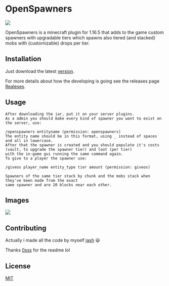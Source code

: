 # OpenSpawners

![](https://media.discordapp.net/attachments/802364992845512728/836125906799558686/openspawners_1.png?width=450&height=450)

OpenSpawners is a minecraft plugin for 1.16.5 that adds to the game custom spawners with upgradable tiers which spawns also tiered (and stacked) mobs with (customizable) drops per tier.

## Installation

Just download the latest [version](https://github.com/jashscript/openspawners/releases/download/1.0-SNAPSHOT/openSpawners-1.0-SNAPSHOT.jar).

For more details about how the developing is going see the releases page [Realeses](https://github.com/jashscript/openspawners/releases/tag/1.0-SNAPSHOT).

## Usage
```
After downloading the jar, put it on your server plugins.
As a admin you should make every kind of spawner you want to exist on the server, use:

/openspawners entityname (permission: openspawners)
The entity name should be in this format, using _ instead of spaces and all in lowercase. 
After that the spawner is created and you should populate it's costs (vault, to upgrade the spawner tier) and loot (per tier) 
with the in-game gui running the same command again.
To give to a player the spawner use:

/giveos player_name entity_type tier amount (permission: giveos)

Spawners of the same tier stack by chunk and the mobs stack when they've been made from the exact
same spawner and are 20 blocks near each other.
```
## Images
![](https://media.discordapp.net/attachments/802364992845512728/836124592174530670/unknown.png?width=559&height=400)

## Contributing

Actually i made all the code by myself [jash](https://github.com/jashscript) 😃

Thanks [0sss](https://github.com/0ssss) for the readme lol

## License
[MIT](https://choosealicense.com/licenses/mit/)
